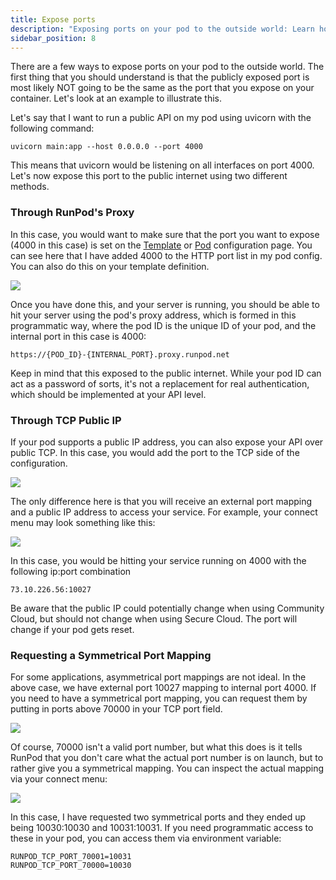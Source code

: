 ```yaml
---
title: Expose ports
description: "Exposing ports on your pod to the outside world: Learn how to expose ports via RunPod's Proxy or TCP Public IP, and discover the benefits and limitations of each method, including symmetrical port mapping requests."
sidebar_position: 8
---
```


There are a few ways to expose ports on your pod to the outside world. The first thing that you should understand is that the publicly exposed port is most likely NOT going to be the same as the port that you expose on your container. Let's look at an example to illustrate this.

Let's say that I want to run a public API on my pod using uvicorn with the following command:

```
uvicorn main:app --host 0.0.0.0 --port 4000
```

This means that uvicorn would be listening on all interfaces on port 4000. Let's now expose this port to the public internet using two different methods.

### Through RunPod's Proxy

In this case, you would want to make sure that the port you want to expose (4000 in this case) is set on the [Template](https://www.runpod.io/console/user/templates) or [Pod](https://www.runpod.io/console/pods) configuration page. You can see here that I have added 4000 to the HTTP port list in my pod config. You can also do this on your template definition.

![](/img/docs/1386a3c-image.png)

Once you have done this, and your server is running, you should be able to hit your server using the pod's proxy address, which is formed in this programmatic way, where the pod ID is the unique ID of your pod, and the internal port in this case is 4000:

```text
https://{POD_ID}-{INTERNAL_PORT}.proxy.runpod.net
```

Keep in mind that this exposed to the public internet. While your pod ID can act as a password of sorts, it's not a replacement for real authentication, which should be implemented at your API level.

### Through TCP Public IP

If your pod supports a public IP address, you can also expose your API over public TCP. In this case, you would add the port to the TCP side of the configuration.

![](/img/docs/49ebb9a-image.png)

The only difference here is that you will receive an external port mapping and a public IP address to access your service.
For example, your connect menu may look something like this:

![](/img/docs/5e76c21-image.png)

In this case, you would be hitting your service running on 4000 with the following ip:port combination

```text
73.10.226.56:10027
```

Be aware that the public IP could potentially change when using Community Cloud, but should not change when using Secure Cloud. The port will change if your pod gets reset.

### Requesting a Symmetrical Port Mapping

For some applications, asymmetrical port mappings are not ideal. In the above case, we have external port 10027 mapping to internal port 4000. If you need to have a symmetrical port mapping, you can request them by putting in ports above 70000 in your TCP port field.

![](/img/docs/23c4178-image.png)

Of course, 70000 isn't a valid port number, but what this does is it tells RunPod that you don't care what the actual port number is on launch, but to rather give you a symmetrical mapping. You can inspect the actual mapping via your connect menu:

![](/img/docs/92e4f90-image.png)

In this case, I have requested two symmetrical ports and they ended up being 10030:10030 and 10031:10031. If you need programmatic access to these in your pod, you can access them via environment variable:

```text
RUNPOD_TCP_PORT_70001=10031
RUNPOD_TCP_PORT_70000=10030
```
